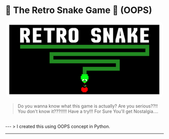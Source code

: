 # 🌟 The Retro Snake Game 🐍 (OOPS)

<p align="center">
  <img src="https://github.com/AnubhabL4002/Retro_Snake_game_py/blob/main/snake_icon.png?raw=true" alt="Project Logo" width="150" style="border-radius: 15px; width: 500px;">
</p>

> Do you wanna know what this game is actually? Are you serious??!! You don't know it???!!!!! Have a try!!! For Sure You'll get Nostalgia....
<br>
---
> I created this using OOPS concept in Python.

---
